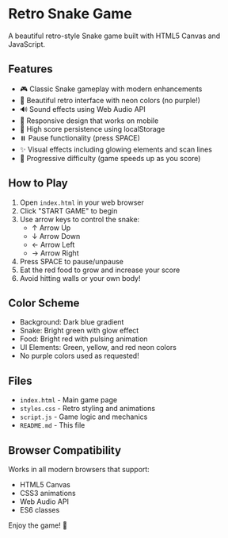 # Retro Snake Game

A beautiful retro-style Snake game built with HTML5 Canvas and JavaScript.

## Features

- 🎮 Classic Snake gameplay with modern enhancements
- 🎨 Beautiful retro interface with neon colors (no purple!)
- 🔊 Sound effects using Web Audio API
- 📱 Responsive design that works on mobile
- 💾 High score persistence using localStorage
- ⏸️ Pause functionality (press SPACE)
- ✨ Visual effects including glowing elements and scan lines
- 🎯 Progressive difficulty (game speeds up as you score)

## How to Play

1. Open `index.html` in your web browser
2. Click "START GAME" to begin
3. Use arrow keys to control the snake:
   - ↑ Arrow Up
   - ↓ Arrow Down
   - ← Arrow Left
   - → Arrow Right
4. Press SPACE to pause/unpause
5. Eat the red food to grow and increase your score
6. Avoid hitting walls or your own body!

## Color Scheme

- Background: Dark blue gradient
- Snake: Bright green with glow effect
- Food: Bright red with pulsing animation
- UI Elements: Green, yellow, and red neon colors
- No purple colors used as requested!

## Files

- `index.html` - Main game page
- `styles.css` - Retro styling and animations
- `script.js` - Game logic and mechanics
- `README.md` - This file

## Browser Compatibility

Works in all modern browsers that support:

- HTML5 Canvas
- CSS3 animations
- Web Audio API
- ES6 classes

Enjoy the game! 🐍
